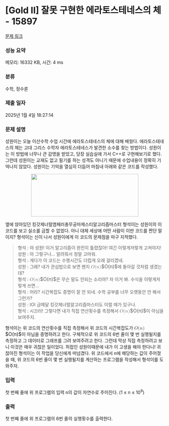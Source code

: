 # [Gold II] 잘못 구현한 에라토스테네스의 체 - 15897 

[문제 링크](https://www.acmicpc.net/problem/15897) 

### 성능 요약

메모리: 16332 KB, 시간: 4 ms

### 분류

수학, 정수론

### 제출 일자

2025년 1월 4일 18:27:14

### 문제 설명

<p>성원이는 오늘 이산수학 수업 시간에 에라토스테네스의 체에 대해 배웠다. 에라토스테네스의 체는 고대 그리스 수학자 에라토스테네스가 발견한 소수를 찾는 방법이다. 성원이는 이 방법에 너무나 큰 감명을 받았고, 당장 실습실에 가서 C++로 구현해보기로 했다. 그런데 성원이는 교재도 없고 필기를 하는 성격도 아니기 때문에 수업내용이 정확히 기억나지 않았다. 성원이는 기억을 열심히 더듬어 마침내 아래와 같은 코드를 작성했다.</p>

<p style="text-align: center;"><img alt="" src="https://upload.acmicpc.net/e3f61892-1308-4a56-b3f7-eafe8fc94403/-/preview/" style="width: 340px; height: 135px;"></p>

<p>옆에 앉아있던 킹갓제너럴엠페러충무공마제스티알고리즘마스터 형석이는 성원이의 이 코드를 보고 실소를 금할 수 없었다. 아니 대체 세상에 어떤 사람이 이딴 코드를 짠단 말이지? 형석이는 신이 나서 성원이에게 이 코드의 문제점을 마구 지적했다.</p>

<blockquote>
<p>형석 : 야 성원! 이거 알고리즘이 완전히 틀렸잖아! 여긴 이렇게저렇게 고쳐야지!<br>
성원 : 아 그렇구나... 알려줘서 정말 고마워.<br>
형석 : 게다가 이 코드는 수행시간도 더럽게 오래 걸리겠네.<br>
성원 : 그래? 내가 관심법으로 보면 왠지 <mjx-container class="MathJax" jax="CHTML" style="font-size: 109%; position: relative;"><mjx-math class="MJX-TEX" aria-hidden="true"><mjx-mi class="mjx-i"><mjx-c class="mjx-c1D442 TEX-I"></mjx-c></mjx-mi><mjx-mo class="mjx-n"><mjx-c class="mjx-c28"></mjx-c></mjx-mo><mjx-mi class="mjx-i"><mjx-c class="mjx-c1D45B TEX-I"></mjx-c></mjx-mi><mjx-mo class="mjx-n"><mjx-c class="mjx-c29"></mjx-c></mjx-mo></mjx-math><mjx-assistive-mml unselectable="on" display="inline"><math xmlns="http://www.w3.org/1998/Math/MathML"><mi>O</mi><mo stretchy="false">(</mo><mi>n</mi><mo stretchy="false">)</mo></math></mjx-assistive-mml><span aria-hidden="true" class="no-mathjax mjx-copytext">$O(n)$</span></mjx-container>에 돌아갈 것처럼 생겼는데?<br>
형석 : <mjx-container class="MathJax" jax="CHTML" style="font-size: 109%; position: relative;"><mjx-math class="MJX-TEX" aria-hidden="true"><mjx-mi class="mjx-i"><mjx-c class="mjx-c1D442 TEX-I"></mjx-c></mjx-mi><mjx-mo class="mjx-n"><mjx-c class="mjx-c28"></mjx-c></mjx-mo><mjx-mi class="mjx-i"><mjx-c class="mjx-c1D45B TEX-I"></mjx-c></mjx-mi><mjx-mo class="mjx-n"><mjx-c class="mjx-c29"></mjx-c></mjx-mo></mjx-math><mjx-assistive-mml unselectable="on" display="inline"><math xmlns="http://www.w3.org/1998/Math/MathML"><mi>O</mi><mo stretchy="false">(</mo><mi>n</mi><mo stretchy="false">)</mo></math></mjx-assistive-mml><span aria-hidden="true" class="no-mathjax mjx-copytext">$O(n)$</span></mjx-container>은 무슨 말도 안되는 소리야? 자 이거 봐. 수식을 이렇게저렇게 쓰면...<br>
형석 : 어라? 시간복잡도 증명이 잘 안 되네. 수학 공부를 너무 오랫동안 안 해서 그런가?<br>
성원 : IOI 금메달 킹갓제너럴알고리즘마스터도 이럴 때가 있구나.<br>
형석 : 시끄러! 그렇다면 내가 직접 연산횟수를 측정해서 <mjx-container class="MathJax" jax="CHTML" style="font-size: 109%; position: relative;"><mjx-math class="MJX-TEX" aria-hidden="true"><mjx-mi class="mjx-i"><mjx-c class="mjx-c1D442 TEX-I"></mjx-c></mjx-mi><mjx-mo class="mjx-n"><mjx-c class="mjx-c28"></mjx-c></mjx-mo><mjx-mi class="mjx-i"><mjx-c class="mjx-c1D45B TEX-I"></mjx-c></mjx-mi><mjx-mo class="mjx-n"><mjx-c class="mjx-c29"></mjx-c></mjx-mo></mjx-math><mjx-assistive-mml unselectable="on" display="inline"><math xmlns="http://www.w3.org/1998/Math/MathML"><mi>O</mi><mo stretchy="false">(</mo><mi>n</mi><mo stretchy="false">)</mo></math></mjx-assistive-mml><span aria-hidden="true" class="no-mathjax mjx-copytext">$O(n)$</span></mjx-container>이 아님을 보여주지.</p>
</blockquote>

<p>형석이는 위 코드의 연산횟수를 직접 측정해서 위 코드의 시간복잡도가 <mjx-container class="MathJax" jax="CHTML" style="font-size: 109%; position: relative;"><mjx-math class="MJX-TEX" aria-hidden="true"><mjx-mi class="mjx-i"><mjx-c class="mjx-c1D442 TEX-I"></mjx-c></mjx-mi><mjx-mo class="mjx-n"><mjx-c class="mjx-c28"></mjx-c></mjx-mo><mjx-mi class="mjx-i"><mjx-c class="mjx-c1D45B TEX-I"></mjx-c></mjx-mi><mjx-mo class="mjx-n"><mjx-c class="mjx-c29"></mjx-c></mjx-mo></mjx-math><mjx-assistive-mml unselectable="on" display="inline"><math xmlns="http://www.w3.org/1998/Math/MathML"><mi>O</mi><mo stretchy="false">(</mo><mi>n</mi><mo stretchy="false">)</mo></math></mjx-assistive-mml><span aria-hidden="true" class="no-mathjax mjx-copytext">$O(n)$</span></mjx-container>이 아님을 증명하려고 한다. 구체적으로 위 코드의 6번 줄이 몇 번 실행될지를 측정하고 그 데이터로 그래프를 그려 보여주려고 한다. 그런데 막상 직접 측정하려고 보니 이것은 매우 귀찮은 일이었다. 허접인 성원이때문에 내가 이 고생을 해야 한다니! 귀찮아진 형석이는 이 작업을 당신에게 떠넘겼다. 위 코드에서 n에 해당하는 값이 주어졌을 때, 위 코드의 6번 줄이 몇 번 실행될지를 계산하는 프로그램을 작성해서 형석이를 도와주자.</p>

### 입력 

 <p>첫 번째 줄에 위 프로그램의 입력 n의 값이 자연수로 주어진다. (1 ≤ n ≤ 10<sup>9</sup>)</p>

### 출력 

 <p>첫 번째 줄에 위 프로그램의 6번 줄의 실행횟수를 출력한다.</p>

